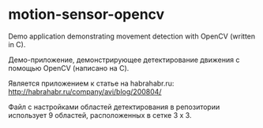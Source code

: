 motion-sensor-opencv
====================

Demo application demonstrating movement detection with OpenCV (written in C).

Демо-приложение, демонстрирующее детектирование движения с помощью OpenCV (написано на С).

Является приложением к статье на habrahabr.ru: http://habrahabr.ru/company/avi/blog/200804/

Файл с настройками областей детектирования в репозитории использует 9 областей, расположенных
в сетке 3 х 3.
